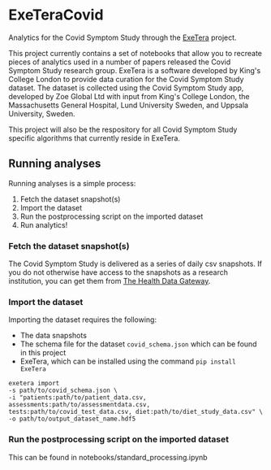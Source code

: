 # ExeTeraCovid
Analytics for the Covid Symptom Study through the [ExeTera](https://github.com/KCL-BMEIS/ExeTera.git) project.

This project currently contains a set of notebooks that allow you to recreate pieces of analytics used in a number of papers released the Covid Symptom Study research group.
ExeTera is a software developed by King's College London to provide data curation for the Covid Symptom Study dataset. The dataset is collected using the Covid Symptom Study app, developed by Zoe Global Ltd with input from King's College London, the Massachusetts General Hospital, Lund University Sweden, and Uppsala University, Sweden.

This project will also be the respository for all Covid Symptom Study specific algorithms that currently reside in ExeTera.

## Running analyses

Running analyses is a simple process:
1. Fetch the dataset snapshot(s)
1. Import the dataset
1. Run the postprocessing script on the imported dataset
1. Run analytics!

### Fetch the dataset snapshot(s)
The Covid Symptom Study is delivered as a series of daily csv snapshots. If you do not otherwise have access to the snapshots as a research institution, you can get them from [The Health Data Gateway](https://web.www.healthdatagateway.org/dataset/fddcb382-3051-4394-8436-b92295f14259).

### Import the dataset
Importing the dataset requires the following:
 * The data snapshots
 * The schema file for the dataset `covid_schema.json` which can be found in this project
 * ExeTera, which can be installed using the command `pip install ExeTera`

```
exetera import
-s path/to/covid_schema.json \
-i "patients:path/to/patient_data.csv, assessments:path/to/assessmentdata.csv, tests:path/to/covid_test_data.csv, diet:path/to/diet_study_data.csv" \
-o path/to/output_dataset_name.hdf5
```

### Run the postprocessing script on the imported dataset
This can be found in notebooks/standard_processing.ipynb
